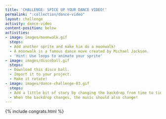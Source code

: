 ```yaml
---
title: 'CHALLENGE: SPICE UP YOUR DANCE VIDEO!'
permalink: ":collection/dance-video"
layout: challenge
activity: dance-video
content-position: below
activities:
- image: images/moonwalk.gif
  steps:
  - Add another sprite and make him do a moonwalk!
  - A moonwalk is a famous dance move created by Michael Jackson.
  - 'Hint: Use loops to animate your sprite'
- image: images/discoball.gif
  steps:
  - Download this disco ball.
  - Import it to your project.
  - Make it rotate!
- image: images/dance-challenge-03.gif
  steps:
  - Add a little bit of story by changing the backdrop from time to time.
  - When the backdrop changes, the music should also change!
---
```


{% include congrats.html %}
